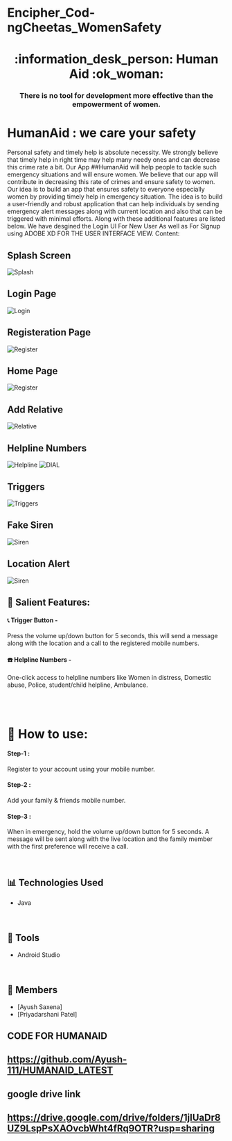 # Encipher_Cod-ngCheetas_WomenSafety

<h1 align ="center"> :information_desk_person: Human Aid :ok_woman: </h1>
<h3 align ="center"> There is no tool for development more effective than the empowerment of women.</h3>


# HumanAid : we care your safety
Personal safety and timely help is absolute necessity. We strongly believe that timely help in right
time may help many needy ones and can decrease this crime rate a bit.
Our App ##HumanAid will help people to tackle such emergency situations and will ensure women. We believe that our app will contribute in decreasing this rate of crimes and
ensure safety to women.
Our idea is to build an app that ensures safety to everyone especially women by
providing timely help in emergency situation. The idea is to build a user-friendly and robust
application that can help individuals by sending emergency alert messages along with current
location and also that can be triggered with minimal efforts. Along with these additional features
are listed below.
We have desgined the Login UI For New User As well as For Signup using ADOBE XD FOR THE USER INTERFACE VIEW.
Content:
## Splash Screen 
![Splash](FirstPage.png)
## Login Page 
![Login](APPLOGINPortal.jpeg)
## Registeration Page
![Register](RegistrationPage.png)
## Home Page
![Register](home.png)
## Add Relative
![Relative](relative.jpeg)
## Helpline Numbers
![Helpline](help.jpeg)
![DIAL](dial.jpeg)
## Triggers
![Triggers](trigg.jpeg)
## Fake Siren
![Siren](siren.jpeg)
## Location Alert
![Siren](location.jpeg)
</br>

## :iphone: Salient Features:

#### :telephone_receiver: Trigger Button -
Press the volume up/down button for 5 seconds, this will send a message along with the location and a call to the registered mobile numbers.

#### :telephone: Helpline Numbers - 
One-click access to helpline numbers like Women in distress, Domestic abuse, Police, student/child helpline, Ambulance.

</br>


</br>

# :calling: How to use:
#### Step-1 :
Register to your account using your mobile number.
#### Step-2 :
Add your family & friends mobile number.
#### Step-3 :
When in emergency, hold the volume up/down button for 5 seconds.
A message will be sent along with the live location and the family member with the first preference will receive a call.

</br>

## 📊 Technologies Used
- Java

</br>

## 💯 Tools
- Android Studio

</br>

## :star2: Members
- [Ayush Saxena]
- [Priyadarshani Patel]

## CODE FOR HUMANAID
## https://github.com/Ayush-111/HUMANAID_LATEST
## google drive link
## https://drive.google.com/drive/folders/1jIUaDr8UZ9LspPsXAOvcbWht4fRq9OTR?usp=sharing





